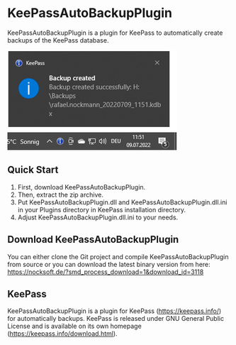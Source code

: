 # KeePassAutoBackupPlugin
KeePassAutoBackupPlugin is a plugin for KeePass to automatically create backups of the KeePass database.

![KeePassAutoBackupPlugin](KeePassAutoBackupPlugin.png)

## Quick Start
1. First, download KeePassAutoBackupPlugin.
2. Then, extract the zip archive.
3. Put KeePassAutoBackupPlugin.dll and KeePassAutoBackupPlugin.dll.ini in your Plugins directory in KeePass installation directory.
4. Adjust KeePassAutoBackupPlugin.dll.ini to your needs.

## Download KeePassAutoBackupPlugin
You can either clone the Git project and compile KeePassAutoBackupPlugin from source or you can download the latest binary version from here: https://nocksoft.de/?smd_process_download=1&download_id=3118

## KeePass
KeePassAutoBackupPlugin is a plugin for KeePass (https://keepass.info/) for automatically backups.
KeePass is released under GNU General Public License and is available on its own homepage (https://keepass.info/download.html).
